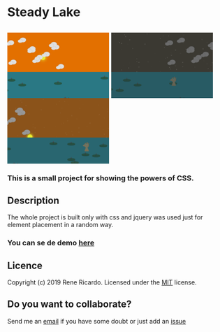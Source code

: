 # Steady Lake

## <img align="center" alt="steady-lake screnshot" src="src/images/day.png" height=150 title="steady-lake"/> <img align="center" alt="steady-lake screnshot" src="src/images/night.png" height=150 title="steady-lake"/> <img align="center" alt="steady-lake screnshot" src="src/images/sun-rise.png" height=150 title="steady-lake"/>

### This is a small project for showing the powers of CSS.

## Description

The whole project is built only with css and jquery was used just for element placement in a random way.

 ### You can se de demo [here](https://codepen.io/2rhop/pen/yRYyzJ)

## Licence
Copyright (c) 2019 Rene Ricardo. Licensed under the [MIT](https://github.com/2rhop/steadylake/blob/master/LICENSE) license.

## Do you want to collaborate?

Send me an [email](mailto:renerp2016@gmail.com) if you have some doubt or just add an [issue](https://github.com/2rhop/steadylake/issues)